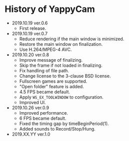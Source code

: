 # History of YappyCam

- 2019.10.19 ver.0.6
    - First release.
- 2019.10.19 ver.0.7
    - Reduce rendering if the main window is minimized.
    - Restore the main window on finalization.
    - Use H.264/MPEG-4 AVC.
- 2019.10.20 ver.0.8
    - Improve message of finalizing.
    - Skip the frame if not loaded in finalizing.
    - Fix handling of file path.
    - Change license to the 3-clause BSD license.
    - Fullscreen games are supported.
    - "Open folder" feature is added.
    - 4.5 FPS became default.
    - Apply `WS_EX_TOOLWINDOW` to configuration.
    - Improved UI.
- 2019.10.26 ver.0.9
    - Improved performance.
    - 6 FPS became default.
    - Fixed the timing gap by timeBeginPeriod(1).
    - Added sounds to Record/Stop/Hung.
- 2019.XX.YY ver.1.0
